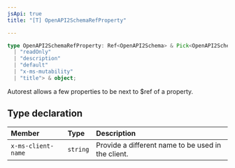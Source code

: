 ```yaml
---
jsApi: true
title: "[T] OpenAPI2SchemaRefProperty"

---
```

```ts
type OpenAPI2SchemaRefProperty: Ref<OpenAPI2Schema> & Pick<OpenAPI2Schema, 
  | "readOnly"
  | "description"
  | "default"
  | "x-ms-mutability"
  | "title"> & object;
```

Autorest allows a few properties to be next to $ref of a property.

## Type declaration

| Member | Type | Description |
| :------ | :------ | :------ |
| `x-ms-client-name` | `string` | Provide a different name to be used in the client. |
